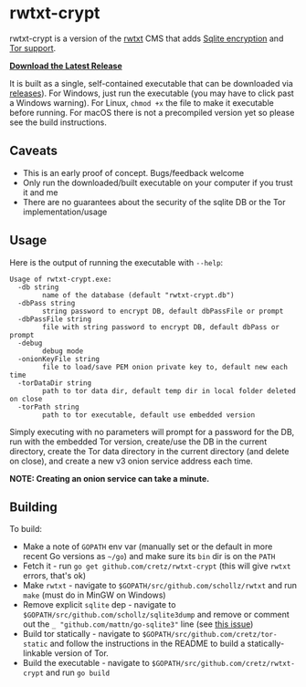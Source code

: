 # rwtxt-crypt

rwtxt-crypt is a version of the [rwtxt](https://github.com/schollz/rwtxt) CMS that adds
[Sqlite encryption](https://github.com/cretz/go-sqleet) and [Tor support](https://github.com/cretz/bine).

**[Download the Latest Release](https://github.com/cretz/rwtxt-crypt/releases)** 

It is built as a single, self-contained executable that can be downloaded via
[releases](https://github.com/cretz/rwtxt-crypt/releases)). For Windows, just run the executable (you may have to
click past a Windows warning). For Linux, `chmod +x` the file to make it executable before running. For macOS there is
not a precompiled version yet so please see the build instructions.

## Caveats

* This is an early proof of concept. Bugs/feedback welcome
* Only run the downloaded/built executable on your computer if you trust it and me
* There are no guarantees about the security of the sqlite DB or the Tor implementation/usage

## Usage

Here is the output of running the executable with `--help`:

    Usage of rwtxt-crypt.exe:
      -db string
            name of the database (default "rwtxt-crypt.db")
      -dbPass string
            string password to encrypt DB, default dbPassFile or prompt
      -dbPassFile string
            file with string password to encrypt DB, default dbPass or prompt
      -debug
            debug mode
      -onionKeyFile string
            file to load/save PEM onion private key to, default new each time
      -torDataDir string
            path to tor data dir, default temp dir in local folder deleted on close
      -torPath string
            path to tor executable, default use embedded version

Simply executing with no parameters will prompt for a password for the DB, run with the embedded Tor version, create/use
the DB in the current directory, create the Tor data directory in the current directory (and delete on close), and
create a new v3 onion service address each time.

**NOTE: Creating an onion service can take a minute.**

## Building

To build:

* Make a note of `GOPATH` env var (manually set or the default in more recent Go versions as `~/go`) and make sure its
  `bin` dir is on the `PATH`
* Fetch it - run `go get github.com/cretz/rwtxt-crypt` (this will give `rwtxt` errors, that's ok)
* Make `rwtxt` - navigate to `$GOPATH/src/github.com/schollz/rwtxt` and run `make` (must do in MinGW on Windows)
* Remove explicit `sqlite` dep - navigate to `$GOPATH/src/github.com/schollz/sqlite3dump` and remove or comment out the
  `_ "github.com/mattn/go-sqlite3"` line (see [this issue](https://github.com/schollz/sqlite3dump/issues/1))
* Build tor statically - navigate to `$GOPATH/src/github.com/cretz/tor-static` and follow the instructions in the README
  to build a statically-linkable version of Tor.
* Build the executable - navigate to `$GOPATH/src/github.com/cretz/rwtxt-crypt` and run `go build`
